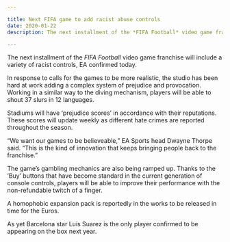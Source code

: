 ```yaml
---

title: Next FIFA game to add racist abuse controls
date: 2020-01-22
description: The next installment of the *FIFA Football* video game franchise will include a variety of racist controls, EA confirmed today.

---
```


The next installment of the *FIFA Football* video game franchise will include a variety of racist controls, EA confirmed today.

In response to calls for the games to be more realistic, the studio has been hard at work adding a complex system of prejudice and provocation. Working in a similar way to the diving mechanism, players will be able to shout 37 slurs in 12 languages.

Stadiums will have ‘prejudice scores’ in accordance with their reputations. These scores will update weekly as different hate crimes are reported throughout the season.

“We want our games to be believeable,” EA Sports head Dwayne Thorpe said. “This is the kind of innovation that keeps bringing people back to the franchise.”

The game’s gambling mechanics are also being ramped up. Thanks to the ‘Buy’ buttons that have become standard in the current generation of console controls, players will be able to improve their performance with the non-refundable twitch of a finger.

A homophobic expansion pack is reportedly in the works to be released in time for the Euros.

As yet Barcelona star Luis Suarez is the only player confirmed to be appearing on the box next year.